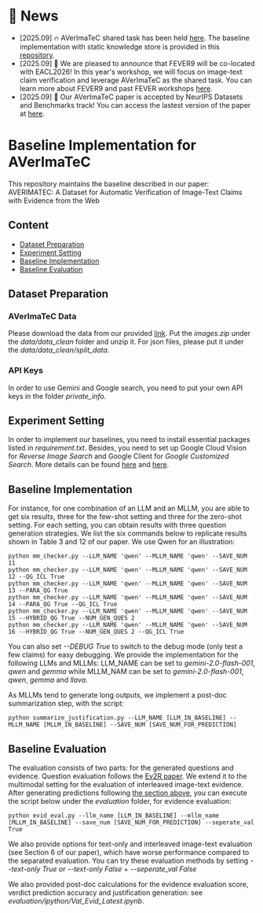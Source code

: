 # 🎊 News <!-- omit in toc -->

- [2025.09] 🔥 AVerImaTeC shared task has been held [here](https://huggingface.co/spaces/FEVER-IT/AVerImaTeC). The baseline implementation with static knowledge store is provided in this [repository](https://github.com/abril4416/AVerImaTec_Shared_Task).
- [2025.09] 🎉 We are pleased to announce that FEVER9 will be co-located with EACL2026! In this year's workshop, we will focus on image-text claim verification and leverage AVerImaTeC as the shared task. You can learn more about FEVER9 and past FEVER workshops [here](https://fever.ai/index.html).
- [2025.09] 🎉 Our AVerImaTeC paper is accepted by NeurIPS Datasets and Benchmarks track! You can access the lastest version of the paper at [here](https://arxiv.org/pdf/2505.17978).

# Baseline Implementation for AVerImaTeC

This repository maintains the baseline described in our paper: AVERIMATEC: A Dataset for Automatic Verification of Image-Text Claims with Evidence from the Web

## Content
- [Dataset Preparation](#dataset-preparation)
- [Experiment Setting](#experiment-setting)
- [Baseline Implementation](#baseline-implementation)
- [Baseline Evaluation](#baseline-evaluation)

## Dataset Preparation

### AVerImaTeC Data
Please download the data from our provided [link](https://huggingface.co/datasets/Rui4416/AVerImaTeC). Put the *images.zip* under the *data/data_clean* folder and unzip it. For json files, please put it under the *data/data_clean/split_data*. 

### API Keys
In order to use Gemini and Google search, you need to put your own API keys in the folder *private_info*.

## Experiment Setting

In order to implement our baselines, you need to install essential packages listed in *requirement.txt*. Besides, you need to set up Google Cloud Vision for *Reverse Image Search* and Google Client for *Google Customized Search*. More details can be found [here](https://cloud.google.com/vision/docs/detecting-web) and [here](https://developers.google.com/custom-search/v1/overview).

## Baseline Implementation

For instance, for one combination of an LLM and an MLLM, you are able to get six results, three for the few-shot setting and three for the zero-shot setting. For each setting, you can obtain results with three question generation strategies. We list the six commands below to replicate results shown in Table 3 and 12 of our paper. We use Qwen for an illustration:
```
python mm_checker.py --LLM_NAME 'qwen' --MLLM_NAME 'qwen' --SAVE_NUM 11
python mm_checker.py --LLM_NAME 'qwen' --MLLM_NAME 'qwen' --SAVE_NUM 12 --QG_ICL True
python mm_checker.py --LLM_NAME 'qwen' --MLLM_NAME 'qwen' --SAVE_NUM 13 --PARA_QG True
python mm_checker.py --LLM_NAME 'qwen' --MLLM_NAME 'qwen' --SAVE_NUM 14 --PARA_QG True --QG_ICL True 
python mm_checker.py --LLM_NAME 'qwen' --MLLM_NAME 'qwen' --SAVE_NUM 15 --HYBRID_QG True --NUM_GEN_QUES 2  
python mm_checker.py --LLM_NAME 'qwen' --MLLM_NAME 'qwen' --SAVE_NUM 16 --HYBRID_QG True --NUM_GEN_QUES 2 --QG_ICL True 
```
You can also set *--DEBUG True* to switch to the debug mode (only test a few claims) for easy debugging.
We provide the implementation for the following LLMs and MLLMs: LLM_NAME can be set to *gemini-2.0-flash-001*, *qwen* and *gemma* while MLLM_NAM can be set to *gemini-2.0-flash-001*, *qwen*, *gemma* and *llava*.

As MLLMs tend to generate long outputs, we implement a post-doc summarization step, with the script:
```
python summarize_justification.py --LLM_NAME [LLM_IN_BASELINE] --MLLM_NAME [MLLM_IN_BASELINE] --SAVE_NUM [SAVE_NUM_FOR_PREDICTION]
```

## Baseline Evaluation
The evaluation consists of two parts: for the generated questions and evidence. Question evaluation follows the [Ev2R paper](https://arxiv.org/abs/2411.05375). We extend it to the multimodal setting for the evaluation of interleaved image-text evidence. After generating predictions following [the section above](#baseline-implmenetation), you can execute the script below under the *evaluation* folder, for evidence evaluation:
```
python evid_eval.py --llm_name [LLM_IN_BASELINE] --mllm_name [MLLM_IN_BASELINE] --save_num [SAVE_NUM_FOR_PREDICTION] --seperate_val True 
```
We also provide options for text-only and interleaved image-text evaluation (see Section 6 of our paper), which have worse performance compared to the separated evaluation. You can try these evaluation methods by setting *--text-only True* or *--text-only False* + *--seperate_val False*

We also provided post-doc calculations for the evidence evaluation score, verdict prediction accuracy and justification generation: see *evaluation/ipython/Val_Evid_Latest.ipynb*.
